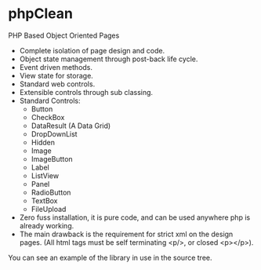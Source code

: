 phpClean
========
PHP Based Object Oriented Pages

* Complete isolation of page design and code.
* Object state management through post-back life cycle.
* Event driven methods.
* View state for storage.
* Standard web controls.
* Extensible controls through sub classing.
* Standard Controls:
	* Button
	* CheckBox
	* DataResult (A Data Grid)
	* DropDownList
	* Hidden
	* Image
	* ImageButton
	* Label
	* ListView
	* Panel
	* RadioButton
	* TextBox
	* FileUpload
* Zero fuss installation, it is pure code, and can be used anywhere
  php is already working.
* The main drawback is the requirement for strict xml on the design
  pages.  (All html tags must be self terminating &lt;p/&gt;, or closed
  &lt;p&gt;&lt;/p&gt;).

You can see an example of the library in use in the source tree.
